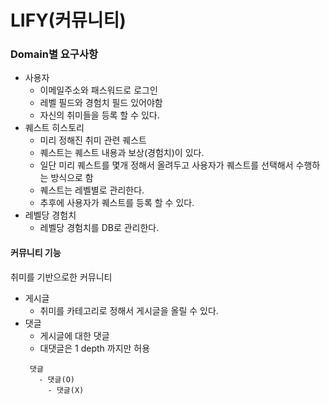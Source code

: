 # LIFY(커뮤니티)

### Domain별 요구사항

- 사용자
  - 이메일주소와 패스워드로 로그인
  - 레벨 필드와 경험치 필드 있어야함
  - 자신의 취미들을 등록 할 수 있다.  
- 퀘스트 히스토리
  - 미리 정해진 취미 관련 퀘스트
  - 퀘스트는 퀘스트 내용과 보상(경험치)이 있다.
  - 일단 미리 퀘스트를 몇개 정해서 올려두고 사용자가 퀘스트를 선택해서 수행하는 방식으로 함
  - 퀘스트는 레벨별로 관리한다.
  - 추후에 사용자가 퀘스트를 등록 할 수 있다.
- 레벨당 경험치
  - 레벨당 경험치를 DB로 관리한다.
#### 커뮤니티 기능
취미를 기반으로한 커뮤니티
- 게시글
  - 취미를 카테고리로 정해서 게시글을 올릴 수 있다.
- 댓글
  - 게시글에 대한 댓글
  - 대댓글은 1 depth 까지만 허용
  ```
   댓글
     - 댓글(O)
       - 댓글(X)
  ```